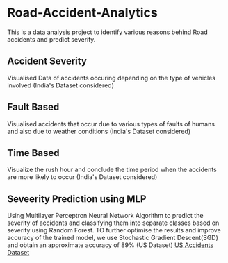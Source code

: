 # Road-Accident-Analytics
This is a data analysis project to identify various reasons behind Road accidents and predict severity. 

## Accident Severity
Visualised Data of accidents occuring depending on the type of vehicles involved (India's Dataset considered)

## Fault Based
Visualised accidents that occur due to various types of faults of humans and also due to weather conditions (India's Dataset considered)

## Time Based
Visualize the rush hour and conclude the time period when the accidents are more likely to occur (India's Dataset considered) 

## Seveerity Prediction using MLP
Using Multilayer Perceptron Neural Network Algorithm to predict the severity of accidents and classifying them into separate classes based on severity using Random Forest. TO further optimise the results and improve accuracy of the trained model, we use Stochastic Gradient Descent(SGD)  and obtain an approximate accuracy of 89% (US Dataset) [US Accidents Dataset](https://www.kaggle.com/datasets/sobhanmoosavi/us-accidents)
